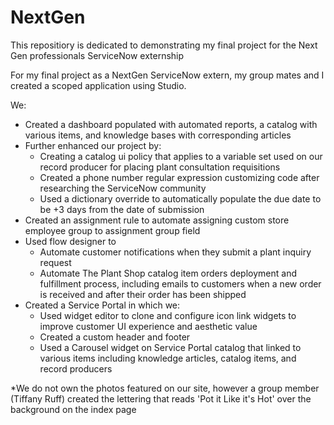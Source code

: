 # NextGen
This repositiory is dedicated to demonstrating my final project for the Next Gen professionals ServiceNow externship
 

For my final project as a NextGen ServiceNow extern, my group mates and I created a scoped application using Studio. 

We:
- Created a dashboard populated with automated reports, a catalog with various items, and knowledge bases with corresponding articles
- Further enhanced our project by:
    -  Creating a catalog ui policy that applies to a variable set used on our record producer for placing plant consultation requisitions
    - Created a phone number regular expression customizing code after researching the ServiceNow community
    - Used a dictionary override to automatically populate the due date to be +3 days from the date of submission
- Created an assignment rule to automate assigning custom store employee group to assignment group field
- Used flow designer to 
    - Automate customer notifications when they submit a plant inquiry request 
    - Automate The Plant Shop catalog item orders deployment and fulfillment process, including emails to customers when a new order is received and after their order has been shipped
- Created a Service Portal in which we:
    -  Used widget editor to clone and configure icon link widgets to improve customer UI experience and aesthetic value
    - Created a custom header and footer 
    - Used a Carousel widget on Service Portal catalog that linked to various items including knowledge articles, catalog items, and record producers


*We do not own the photos featured on our site, however a group member (Tiffany Ruff) created the lettering that reads 'Pot it Like it's Hot' over the background on the index page
